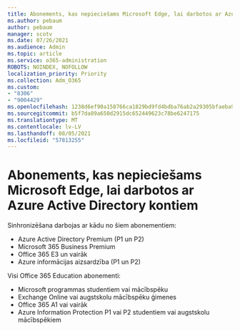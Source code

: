 ```yaml
---
title: Abonements, kas nepieciešams Microsoft Edge, lai darbotos ar Azure Active Directory kontiem
ms.author: pebaum
author: pebaum
manager: scotv
ms.date: 07/26/2021
ms.audience: Admin
ms.topic: article
ms.service: o365-administration
ROBOTS: NOINDEX, NOFOLLOW
localization_priority: Priority
ms.collection: Adm_O365
ms.custom:
- "8306"
- "9004429"
ms.openlocfilehash: 1238d6ef90a158766ca1829bd9fd4bdba76ab2a29305bfaeba90d2ddfaf76ccb
ms.sourcegitcommit: b5f7da89a650d2915dc652449623c78be6247175
ms.translationtype: MT
ms.contentlocale: lv-LV
ms.lasthandoff: 08/05/2021
ms.locfileid: "57813255"
---
```

# <a name="subscription-needed-for-microsoft-edge-sync-to-work-with-azure-active-directory-accounts"></a>Abonements, kas nepieciešams Microsoft Edge, lai darbotos ar Azure Active Directory kontiem

Sinhronizēšana darbojas ar kādu no šiem abonementiem:

- Azure Active Directory Premium (P1 un P2)
- Microsoft 365 Business Premium
- Office 365 E3 un vairāk
- Azure informācijas aizsardzība (P1 un P2)

Visi Office 365 Education abonementi:

- Microsoft programmas studentiem vai mācībspēku
- Exchange Online vai augstskolu mācībspēku ģimenes
- Office 365 A1 vai vairāk
- Azure Information Protection P1 vai P2 studentiem vai augstskolu mācībspēkiem


